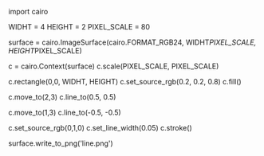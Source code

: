 import cairo

WIDHT = 4
HEIGHT = 2
PIXEL_SCALE = 80

surface = cairo.ImageSurface(cairo.FORMAT_RGB24, WIDHT*PIXEL_SCALE, HEIGHT*PIXEL_SCALE)


c = cairo.Context(surface)
c.scale(PIXEL_SCALE, PIXEL_SCALE)

c.rectangle(0,0, WIDHT, HEIGHT)
c.set_source_rgb(0.2, 0.2, 0.8)
c.fill()

c.move_to(2,3)
c.line_to(0.5, 0.5)

c.move_to(1,3)
c.line_to(-0.5, -0.5)

c.set_source_rgb(0,1,0)
c.set_line_width(0.05)
c.stroke()

surface.write_to_png('line.png')
